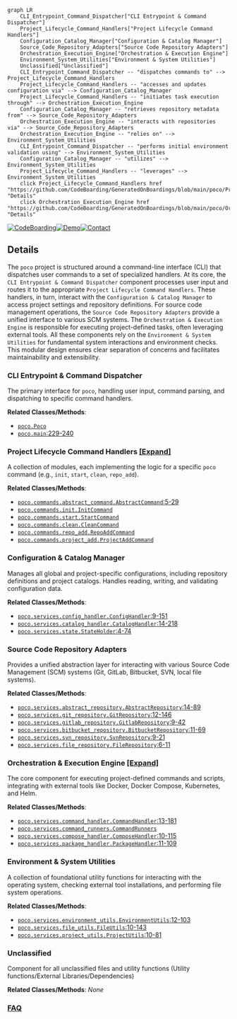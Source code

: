 ```mermaid
graph LR
    CLI_Entrypoint_Command_Dispatcher["CLI Entrypoint & Command Dispatcher"]
    Project_Lifecycle_Command_Handlers["Project Lifecycle Command Handlers"]
    Configuration_Catalog_Manager["Configuration & Catalog Manager"]
    Source_Code_Repository_Adapters["Source Code Repository Adapters"]
    Orchestration_Execution_Engine["Orchestration & Execution Engine"]
    Environment_System_Utilities["Environment & System Utilities"]
    Unclassified["Unclassified"]
    CLI_Entrypoint_Command_Dispatcher -- "dispatches commands to" --> Project_Lifecycle_Command_Handlers
    Project_Lifecycle_Command_Handlers -- "accesses and updates configuration via" --> Configuration_Catalog_Manager
    Project_Lifecycle_Command_Handlers -- "initiates task execution through" --> Orchestration_Execution_Engine
    Configuration_Catalog_Manager -- "retrieves repository metadata from" --> Source_Code_Repository_Adapters
    Orchestration_Execution_Engine -- "interacts with repositories via" --> Source_Code_Repository_Adapters
    Orchestration_Execution_Engine -- "relies on" --> Environment_System_Utilities
    CLI_Entrypoint_Command_Dispatcher -- "performs initial environment validation using" --> Environment_System_Utilities
    Configuration_Catalog_Manager -- "utilizes" --> Environment_System_Utilities
    Project_Lifecycle_Command_Handlers -- "leverages" --> Environment_System_Utilities
    click Project_Lifecycle_Command_Handlers href "https://github.com/CodeBoarding/GeneratedOnBoardings/blob/main/poco/Project_Lifecycle_Command_Handlers.md" "Details"
    click Orchestration_Execution_Engine href "https://github.com/CodeBoarding/GeneratedOnBoardings/blob/main/poco/Orchestration_Execution_Engine.md" "Details"
```

[![CodeBoarding](https://img.shields.io/badge/Generated%20by-CodeBoarding-9cf?style=flat-square)](https://github.com/CodeBoarding/CodeBoarding)[![Demo](https://img.shields.io/badge/Try%20our-Demo-blue?style=flat-square)](https://www.codeboarding.org/diagrams)[![Contact](https://img.shields.io/badge/Contact%20us%20-%20contact@codeboarding.org-lightgrey?style=flat-square)](mailto:contact@codeboarding.org)

## Details

The `poco` project is structured around a command-line interface (CLI) that dispatches user commands to a set of specialized handlers. At its core, the `CLI Entrypoint & Command Dispatcher` component processes user input and routes it to the appropriate `Project Lifecycle Command Handlers`. These handlers, in turn, interact with the `Configuration & Catalog Manager` to access project settings and repository definitions. For source code management operations, the `Source Code Repository Adapters` provide a unified interface to various SCM systems. The `Orchestration & Execution Engine` is responsible for executing project-defined tasks, often leveraging external tools. All these components rely on the `Environment & System Utilities` for fundamental system interactions and environment checks. This modular design ensures clear separation of concerns and facilitates maintainability and extensibility.

### CLI Entrypoint & Command Dispatcher
The primary interface for `poco`, handling user input, command parsing, and dispatching to specific command handlers.


**Related Classes/Methods**:

- <a href="https://github.com/shiwaforce/poco/blob/masterpoco/poco.py" target="_blank" rel="noopener noreferrer">`poco.Poco`</a>
- <a href="https://github.com/shiwaforce/poco/blob/masterpoco/poco.py#L229-L240" target="_blank" rel="noopener noreferrer">`poco.main`:229-240</a>


### Project Lifecycle Command Handlers [[Expand]](./Project_Lifecycle_Command_Handlers.md)
A collection of modules, each implementing the logic for a specific `poco` command (e.g., `init`, `start`, `clean`, `repo_add`).


**Related Classes/Methods**:

- <a href="https://github.com/shiwaforce/poco/blob/masterpoco/commands/abstract_command.py#L5-L29" target="_blank" rel="noopener noreferrer">`poco.commands.abstract_command.AbstractCommand`:5-29</a>
- <a href="https://github.com/shiwaforce/poco/blob/masterpoco/commands/init.py" target="_blank" rel="noopener noreferrer">`poco.commands.init.InitCommand`</a>
- <a href="https://github.com/shiwaforce/poco/blob/masterpoco/commands/start.py" target="_blank" rel="noopener noreferrer">`poco.commands.start.StartCommand`</a>
- <a href="https://github.com/shiwaforce/poco/blob/masterpoco/commands/clean.py" target="_blank" rel="noopener noreferrer">`poco.commands.clean.CleanCommand`</a>
- <a href="https://github.com/shiwaforce/poco/blob/masterpoco/commands/repo_add.py" target="_blank" rel="noopener noreferrer">`poco.commands.repo_add.RepoAddCommand`</a>
- <a href="https://github.com/shiwaforce/poco/blob/masterpoco/commands/project_add.py" target="_blank" rel="noopener noreferrer">`poco.commands.project_add.ProjectAddCommand`</a>


### Configuration & Catalog Manager
Manages all global and project-specific configurations, including repository definitions and project catalogs. Handles reading, writing, and validating configuration data.


**Related Classes/Methods**:

- <a href="https://github.com/shiwaforce/poco/blob/masterpoco/services/config_handler.py#L9-L151" target="_blank" rel="noopener noreferrer">`poco.services.config_handler.ConfigHandler`:9-151</a>
- <a href="https://github.com/shiwaforce/poco/blob/masterpoco/services/catalog_handler.py#L14-L218" target="_blank" rel="noopener noreferrer">`poco.services.catalog_handler.CatalogHandler`:14-218</a>
- <a href="https://github.com/shiwaforce/poco/blob/masterpoco/services/state.py#L4-L74" target="_blank" rel="noopener noreferrer">`poco.services.state.StateHolder`:4-74</a>


### Source Code Repository Adapters
Provides a unified abstraction layer for interacting with various Source Code Management (SCM) systems (Git, GitLab, Bitbucket, SVN, local file systems).


**Related Classes/Methods**:

- <a href="https://github.com/shiwaforce/poco/blob/masterpoco/services/abstract_repository.py#L14-L89" target="_blank" rel="noopener noreferrer">`poco.services.abstract_repository.AbstractRepository`:14-89</a>
- <a href="https://github.com/shiwaforce/poco/blob/masterpoco/services/git_repository.py#L12-L146" target="_blank" rel="noopener noreferrer">`poco.services.git_repository.GitRepository`:12-146</a>
- <a href="https://github.com/shiwaforce/poco/blob/masterpoco/services/gitlab_repository.py#L9-L42" target="_blank" rel="noopener noreferrer">`poco.services.gitlab_repository.GitlabRepository`:9-42</a>
- <a href="https://github.com/shiwaforce/poco/blob/masterpoco/services/bitbucket_repository.py#L11-L69" target="_blank" rel="noopener noreferrer">`poco.services.bitbucket_repository.BitbucketRepository`:11-69</a>
- <a href="https://github.com/shiwaforce/poco/blob/masterpoco/services/svn_repository.py#L9-L21" target="_blank" rel="noopener noreferrer">`poco.services.svn_repository.SvnRepository`:9-21</a>
- <a href="https://github.com/shiwaforce/poco/blob/masterpoco/services/file_repository.py#L6-L11" target="_blank" rel="noopener noreferrer">`poco.services.file_repository.FileRepository`:6-11</a>


### Orchestration & Execution Engine [[Expand]](./Orchestration_Execution_Engine.md)
The core component for executing project-defined commands and scripts, integrating with external tools like Docker, Docker Compose, Kubernetes, and Helm.


**Related Classes/Methods**:

- <a href="https://github.com/shiwaforce/poco/blob/masterpoco/services/command_handler.py#L13-L181" target="_blank" rel="noopener noreferrer">`poco.services.command_handler.CommandHandler`:13-181</a>
- <a href="https://github.com/shiwaforce/poco/blob/masterpoco/services/command_runners.py" target="_blank" rel="noopener noreferrer">`poco.services.command_runners.CommandRunners`</a>
- <a href="https://github.com/shiwaforce/poco/blob/masterpoco/services/compose_handler.py#L10-L115" target="_blank" rel="noopener noreferrer">`poco.services.compose_handler.ComposeHandler`:10-115</a>
- <a href="https://github.com/shiwaforce/poco/blob/masterpoco/services/package_handler.py#L11-L109" target="_blank" rel="noopener noreferrer">`poco.services.package_handler.PackageHandler`:11-109</a>


### Environment & System Utilities
A collection of foundational utility functions for interacting with the operating system, checking external tool installations, and performing file system operations.


**Related Classes/Methods**:

- <a href="https://github.com/shiwaforce/poco/blob/masterpoco/services/environment_utils.py#L12-L103" target="_blank" rel="noopener noreferrer">`poco.services.environment_utils.EnvironmentUtils`:12-103</a>
- <a href="https://github.com/shiwaforce/poco/blob/masterpoco/services/file_utils.py#L10-L143" target="_blank" rel="noopener noreferrer">`poco.services.file_utils.FileUtils`:10-143</a>
- <a href="https://github.com/shiwaforce/poco/blob/masterpoco/services/project_utils.py#L10-L81" target="_blank" rel="noopener noreferrer">`poco.services.project_utils.ProjectUtils`:10-81</a>


### Unclassified
Component for all unclassified files and utility functions (Utility functions/External Libraries/Dependencies)


**Related Classes/Methods**: _None_



### [FAQ](https://github.com/CodeBoarding/GeneratedOnBoardings/tree/main?tab=readme-ov-file#faq)